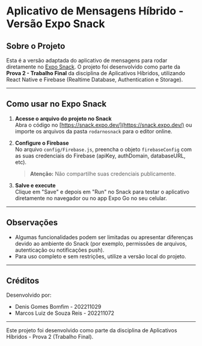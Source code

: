 # Aplicativo de Mensagens Híbrido - Versão Expo Snack

## Sobre o Projeto

Esta é a versão adaptada do aplicativo de mensagens para rodar diretamente no [Expo Snack](https://snack.expo.dev/). O projeto foi desenvolvido como parte da **Prova 2 - Trabalho Final** da disciplina de Aplicativos Híbridos, utilizando React Native e Firebase (Realtime Database, Authentication e Storage).

---

## Como usar no Expo Snack

1. **Acesse o arquivo do projeto no Snack**  
   Abra o código no [https://snack.expo.dev/](https://snack.expo.dev/) ou importe os arquivos da pasta `rodarnosnack` para o editor online.

2. **Configure o Firebase**  
   No arquivo `config/Firebase.js`, preencha o objeto `firebaseConfig` com as suas credenciais do Firebase (apiKey, authDomain, databaseURL, etc).  
   > **Atenção:** Não compartilhe suas credenciais publicamente.

3. **Salve e execute**  
   Clique em "Save" e depois em "Run" no Snack para testar o aplicativo diretamente no navegador ou no app Expo Go no seu celular.

---

## Observações

- Algumas funcionalidades podem ser limitadas ou apresentar diferenças devido ao ambiente do Snack (por exemplo, permissões de arquivos, autenticação ou notificações push).
- Para uso completo e sem restrições, utilize a versão local do projeto.

---

## Créditos

Desenvolvido por:
- Denis Gomes Bomfim - 202211029
- Marcos Luiz de Souza Reis - 202211072

---

Este projeto foi desenvolvido como parte da disciplina de Aplicativos Híbridos - Prova 2 (Trabalho Final).
